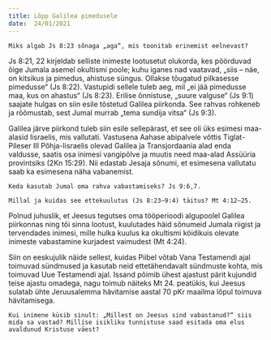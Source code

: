 ```yaml
---
title: Lõpp Galilea pimedusele 
date:  24/01/2021  
---
```


`Miks algab Js 8:23 sõnaga „aga“, mis toonitab erinemist eelnevast?`

Js 8:21, 22 kirjeldab selliste inimeste lootusetut olukorda, kes pöörduvad õige Jumala asemel okultismi poole; kuhu iganes nad vaatavad, „siis – näe, on kitsikus ja pimedus, ahistuse süngus. Ollakse tõugatud pilkasesse pimedusse“ (Js 8:22). Vastupidi sellele tuleb aeg, mil „ei jää pimedusse maa, kus on ahastus“ (Js 8:23). Erilise õnnistuse, „suure valguse“ (Js 9:1) saajate hulgas on siin esile tõstetud Galilea piirkonda. See rahvas rohkeneb ja rõõmustab, sest Jumal murrab „tema sundija vitsa“ (Js 9:3).

Galilea järve piirkond tuleb siin esile sellepärast, et see oli üks esimesi maa-alasid Iisraelis, mis vallutati. Vastusena Aahase abipalvele võttis Tiglat-Pileser III Põhja-Iisraelis olevad Galilea ja Transjordaania alad enda valdusse, saatis osa inimesi vangipõlve ja muutis need maa-alad Assüüria provintsiks (2Kn 15:29). Nii edastab Jesaja sõnumi, et esimesena vallutatu saab ka esimesena näha vabanemist.

`Keda kasutab Jumal oma rahva vabastamiseks? Js 9:6,7.`

`Millal ja kuidas see ettekuulutus (Js 8:23–9:4) täitus? Mt 4:12–25.`

Polnud juhuslik, et Jeesus tegutses oma tööperioodi algupoolel Galilea piirkonnas ning tõi sinna lootust, kuulutades häid sõnumeid Jumala riigist ja tervendades inimesi, mille hulka kuulus ka okultismi köidikuis olevate inimeste vabastamine kurjadest vaimudest (Mt 4:24).

Siin on eeskujulik näide sellest, kuidas Piibel võtab Vana Testamendi ajal toimuvad sündmused ja kasutab neid ettetähendavalt sündmuste kohta, mis toimuvad Uue Testamendi ajal. Issand põimib ühest ajastust pärit kujundid teise ajastu omadega, nagu toimub näiteks Mt 24. peatükis, kui Jeesus sulatab ühte Jeruusalemma hävitamise aastal 70 pKr maailma lõpul toimuva hävitamisega.

`Kui inimene küsib sinult: „Millest on Jeesus sind vabastanud?“ siis mida sa vastad? Millise isikliku tunnistuse saad esitada oma elus avaldunud Kristuse väest?`